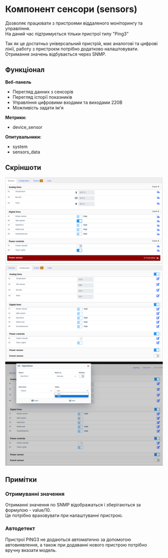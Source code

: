 # Компонент сенсори (sensors)
Дозволяє працювати з пристроями віддаленого моніторингу та управління.    
На даний час підтримується тільки пристрої типу "Ping3"        

Так як це достатньо універсальний пристрій, має аналогові та цифрові лінії, работу з пристроєм потрібно додатково налаштовувати.    
Отримання значень відбувається через SNMP.     

## Функціонал

**Веб-панель**          

- Перегляд данних з сенсорів     
- Перегляд історії показників      
- Управління цифровими входами та виходами 220В     
- Можливість задати ім'я      


**Метрики:**

- device_sensor  

**Опитувальники:**         

- system
- sensors_data    

## Скріншоти
![](../assets/sensors/sensor_view.png)
![](../assets/sensors/sensor_config.png)
![](../assets/sensors/sensor_config_1.png)

## Примітки    
### Отримуванні значення
Отриманні значення по SNMP відображаться і зберігаються за формулою - value/10.    
Це потрібно враховувати при налаштуванні пристрою.       

### Автодетект 
Пристрої PING3 не додаються автоматично за допомогою автовиявлення, а також при додаванні нового пристрою потрібно вручну вказати модель.     

